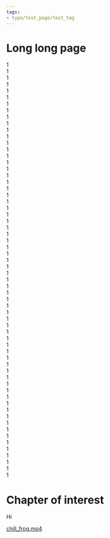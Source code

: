 ```yaml
---
tags:
- type/test_page/test_tag
---
```

# Long long page   
   
1   
1   
1   
1   
1   
1   
1   
1   
1   
1   
1   
1   
1   
1   
1   
1   
1   
1   
1   
1   
1   
1   
1   
1   
1   
1   
1   
1   
1   
1   
1   
1   
1   
1   
1   
1   
1   
1   
1   
1   
1   
1   
1   
1   
1   
1   
1   
1   
1   
1   
1   
1   
1   
1   
1   
1   
1   
1   
1   
1   
1   
1   
1   
1   
# Chapter of interest   
Hi   
   
[chill_frog.mp4](../../Resources/mp4/chill_frog.mp4)